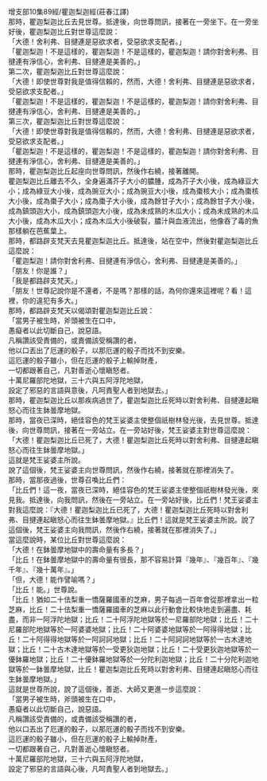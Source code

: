 增支部10集89經/瞿迦梨迦經(莊春江譯)  
那時，瞿迦梨迦比丘去見世尊。抵達後，向世尊問訊，接著在一旁坐下。在一旁坐好後，瞿迦梨迦比丘對世尊這麼說：  
「大德！舍利弗、目揵連是惡欲求者，受惡欲求支配者。」  
「瞿迦梨迦！不是這樣的，瞿迦梨迦！不是這樣的，瞿迦梨迦！請你對舍利弗、目揵連有淨信心，舍利弗、目揵連是美善的。」  
第二次，瞿迦梨迦比丘對世尊這麼說：  
「大德！即使世尊對我是值得信賴的，然而，大德！舍利弗、目揵連是惡欲求者，受惡欲求支配者。」  
「瞿迦梨迦！不是這樣的，瞿迦梨迦！不是這樣的，瞿迦梨迦！請你對舍利弗、目揵連有淨信心，舍利弗、目揵連是美善的。」  
第三次，瞿迦梨迦比丘對世尊這麼說：  
「大德！即使世尊對我是值得信賴的，然而，大德！舍利弗、目揵連是惡欲求者，受惡欲求支配者。」  
「瞿迦梨迦！不是這樣的，瞿迦梨迦！不是這樣的，瞿迦梨迦！請你對舍利弗、目揵連有淨信心，舍利弗、目揵連是美善的。」  
那時，瞿迦梨迦比丘起座向世尊問訊，然後作右繞，接著離開。  
瞿迦梨迦比丘離去不久，全身遍滿芥子大小的膿腫，成為芥子大小後，成為綠豆大小；成為綠豆大小後，成為豌豆大小；成為豌豆大小後，成為棗核大小；成為棗核大小後，成為棗子大小；成為棗子大小後，成為餘甘子大小；成為餘甘子大小後，成為鎮頭迦大小，成為鎮頭迦大小後，成為未成熟的木瓜大小；成為未成熟的木瓜大小後，成為木瓜大小；成為木瓜大小後破裂，膿汁與血液流出，他像吞了毒的魚那樣躺在芭蕉葉上。  
那時，都路辟支梵天去見瞿迦梨迦比丘。抵達後，站在空中，然後對瞿迦梨迦比丘這麼說：  
「瞿迦梨迦！請你對舍利弗、目揵連有淨信心，舍利弗、目揵連是美善的。」  
「朋友！你是誰？」  
「我是都路辟支梵天。」  
「朋友！世尊記說你是不還者，不是嗎？那樣的話，為何你還來這裡呢？看！這裡，你的違犯有多大。」  
那時，都路辟支梵天以偈頌對瞿迦梨迦比丘說：  
「當男子被生時，斧頭被生在口中，  
愚癡者以此切斷自己，說惡語。  
凡稱讚該受責備的，或責備該受稱讚的者，  
他以口丟出了厄運的骰子，以那厄運的骰子而找不到安樂。  
這厄運的骰子雖小，但在厄運的骰子上輸掉財產，  
一切都跟著自己，凡對善逝心懷瞋怒者。  
十萬尼羅部陀地獄，三十六與五阿浮陀地獄，  
設定了邪惡的言語與意後，凡呵責聖人者到地獄去。」  
那時，瞿迦梨迦比丘以那疾病過世了，瞿迦梨迦比丘死時以對舍利弗、目揵連起瞋怒心而往生鉢曇摩地獄。  
那時，當夜已深時，絕佳容色的梵王娑婆主使整個祇樹林發光後，去見世尊。抵達後，向世尊問訊，接著在一旁站立。在一旁站好後，梵王娑婆主對世尊這麼說：  
「大德！瞿迦梨迦比丘已死了，大德！瞿迦梨迦比丘死時以對舍利弗、目揵連起瞋怒心而往生鉢曇摩地獄。」  
這就是梵王娑婆主所說。  
說了這個後，梵王娑婆主向世尊問訊，然後作右繞，接著就在那裡消失了。  
那時，當那夜過後，世尊召喚比丘們：  
「比丘們！這一夜，當夜已深時，絕佳容色的梵王娑婆主使整個祇樹林發光後，來見我。抵達後，向我問訊，然後在一旁站立。在一旁站好後，比丘們！梵王娑婆主對我這麼說：『大德！瞿迦梨迦比丘已死了，大德！瞿迦梨迦比丘死時以對舍利弗、目揵連起瞋怒心而往生鉢曇摩地獄。』比丘們！這就是梵王娑婆主所說。說了這個後，梵王娑婆主向我問訊，然後作右繞，接著就在那裡消失了。」  
當這麼說時，某位比丘對世尊這麼說：  
「大德！在鉢曇摩地獄中的壽命量有多長？」  
「比丘！在鉢曇摩地獄中的壽命量有很長，那不容易計算『幾年』、『幾百年』、『幾千年』、『幾十萬年』。」  
「但，大德！能作譬喻嗎？」  
「比丘！能。」世尊說。  
「比丘！猶如二十佉梨重一憍薩羅國車的芝麻，男子每過一百年會從那裡拿出一粒芝麻，比丘！二十佉梨重一憍薩羅國車的芝麻以此行動會比較快地走到遍盡、耗盡，而非一阿浮陀地獄；比丘！二十阿浮陀地獄等於一尼羅部陀地獄；比丘！二十尼羅部陀地獄等於一阿婆婆地獄；比丘！二十阿婆婆地獄等於一阿得得地獄；比丘！二十阿得得地獄等於一阿訶訶地獄；比丘！二十阿訶訶地獄等於一古木達地獄；比丘！二十古木達地獄等於一受更狄迦地獄；比丘！二十受更狄迦地獄等於一優鉢羅地獄；比丘！二十優鉢羅地獄等於一分陀利迦地獄；比丘！二十分陀利迦地獄等於一鉢曇摩地獄，比丘！瞿迦梨迦比丘死時以對舍利弗、目揵連起瞋怒心而往生鉢曇摩地獄。」  
這就是世尊所說，說了這個後，善逝、大師又更進一步這麼說：  
「當男子被生時，斧頭被生在口中，  
愚癡者以此切斷自己，說惡語。  
凡稱讚該受責備的，或責備該受稱讚的者，  
他以口丟出了厄運的骰子，以那厄運的骰子而找不到安樂。  
這厄運的骰子雖小，但在厄運的骰子上輸掉財產，  
一切都跟著自己，凡對善逝心懷瞋怒者。  
十萬尼羅部陀地獄，三十六與五阿浮陀地獄，  
設定了邪惡的言語與心後，凡呵責聖人者到地獄去。」  
  
  
